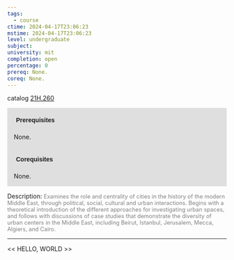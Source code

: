 ```yaml
---
tags:
  - course
ctime: 2024-04-17T23:06:23
mstime: 2024-04-17T23:06:23
level: undergraduate
subject: 
university: mit
completion: open
percentage: 0
prereq: None.
coreq: None.
---
```


catalog [21H.260](http://student.mit.edu/catalog/m21Ha.html#21H.260)

<span style="display: block; padding: 15px; background-color: rgb(100, 100, 100, 0.2);"><font id="m_prereq2350_0" style="display: block; font-family: Arial, sans-serif; font-weight: bold; padding: 5px">Prerequisites</font><br><span id="prereq2350_0">None.</span></span>
<span style="display: block; padding: 15px; background-color: rgb(100, 100, 100, 0.2);"><font id="m_coreq2350_0" style="display: block; font-family: Arial, sans-serif; font-weight: bold; padding: 5px">Corequisites</font><br><span id="coreq2350_0">None.</span></span>

<font style="">Description:</font>
<font style="color: grey; font-size: 0.8rem;">Examines the role and centrality of cities in the history of the modern Middle East, through political, social, cultural and urban interactions. Begins with a theoretical introduction of the different approaches for investigating urban spaces, and follows with discussions of case studies that demonstrate the diversity of urban centers in the Middle East, including Beirut, Istanbul, Jerusalem, Mecca, Algiers, and Cairo.</font>



---

<< HELLO, WORLD >>
